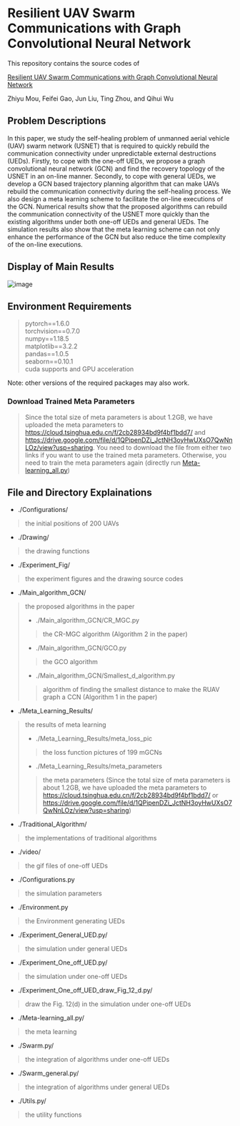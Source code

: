 # Resilient UAV Swarm Communications with Graph Convolutional Neural Network 
This repository contains the source codes of 

[Resilient UAV Swarm Communications with Graph Convolutional Neural Network](https://arxiv.org/abs/2106.16048)

Zhiyu Mou, Feifei Gao, Jun Liu, Ting Zhou, and Qihui Wu

## Problem Descriptions
In this paper, we study the self-healing problem of unmanned aerial vehicle (UAV) swarm network (USNET) that is required to quickly rebuild the communication connectivity under unpredictable external destructions (UEDs). Firstly, to cope with the one-off UEDs, we propose a graph convolutional neural network (GCN) and find the recovery topology of the USNET in an on-line manner. Secondly, to cope with general UEDs, we develop a GCN based trajectory planning algorithm that can make UAVs rebuild the communication connectivity during the self-healing process. We also design a meta learning scheme to facilitate the on-line executions of the GCN. Numerical results show that the proposed algorithms can rebuild the communication connectivity of the USNET more quickly than the existing algorithms under both one-off UEDs and general UEDs. The simulation results also show that the meta learning scheme can not only enhance the performance of the GCN but also reduce the time complexity of the on-line executions.

## Display of Main Results
![image]()
## Environment Requirements
> pytorch==1.6.0  
> torchvision==0.7.0   
> numpy==1.18.5  
> matplotlib==3.2.2  
> pandas==1.0.5  
> seaborn==0.10.1   
> cuda supports and GPU acceleration

Note: other versions of the required packages may also work.
### Download Trained Meta Parameters
> Since the total size of meta parameters is about 1.2GB, we have uploaded the meta parameters to https://cloud.tsinghua.edu.cn/f/2cb28934bd9f4bf1bdd7/ and https://drive.google.com/file/d/1QPipenDZi_JctNH3oyHwUXsO7QwNnLOz/view?usp=sharing. You need to download the file from either two links if you want to use the trained meta parameters. Otherwise, you need to train the meta parameters again (directly run [Meta-learning_all.py](./Meta-learning_all.py))

## File and Directory Explainations
* ./Configurations/  
> the initial positions of 200 UAVs
* ./Drawing/  
> the drawing functions
* ./Experiment_Fig/  
> the experiment figures and the drawing source codes
* ./Main_algorithm_GCN/  
> the proposed algorithms in the paper
> * ./Main_algorithm_GCN/CR_MGC.py
> > the CR-MGC algorithm (Algorithm 2 in the paper)
> * ./Main_algorithm_GCN/GCO.py
> > the GCO algorithm
> * ./Main_algorithm_GCN/Smallest_d_algorithm.py
> > algorithm of finding the smallest distance to make the RUAV graph a CCN (Algorithm 1 in the paper)
* ./Meta_Learning_Results/  
> the results of meta learning
> * ./Meta_Learning_Results/meta_loss_pic
> > the loss function pictures of 199 mGCNs
> * ./Meta_Learning_Results/meta_parameters
> > the meta parameters (Since the total size of meta parameters is about 1.2GB, we have uploaded the meta parameters to https://cloud.tsinghua.edu.cn/f/2cb28934bd9f4bf1bdd7/ or https://drive.google.com/file/d/1QPipenDZi_JctNH3oyHwUXsO7QwNnLOz/view?usp=sharing)
* ./Traditional_Algorithm/  
> the implementations of traditional algorithms
* ./video/
> the gif files of one-off UEDs
* ./Configurations.py
> the simulation parameters
* ./Environment.py
> the Environment generating UEDs
* ./Experiment_General_UED.py/
> the simulation under general UEDs
* ./Experiment_One_off_UED.py/
> the simulation under one-off UEDs
* ./Experiment_One_off_UED_draw_Fig_12_d.py/
> draw the Fig. 12(d) in the simulation under one-off UEDs
* ./Meta-learning_all.py/
> the meta learning
* ./Swarm.py/
> the integration of algorithms under one-off UEDs
* ./Swarm_general.py/
> the integration of algorithms under general UEDs
* ./Utils.py/
> the utility functions
